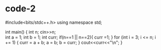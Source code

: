 # code-2

#include<bits/stdc++.h>
using namespace std;

int main()
{
  int n; 
  cin>>n;     
  int a = 1;
  int b = 1;
  int curr;
  if(n==1 || n==2){
        curr =1;
  }
  for (int i = 3; i <= n; i += 1) {
        curr = a + b;
        a = b;
        b = curr;
  }
  cout<<curr<<"\n";
}       
